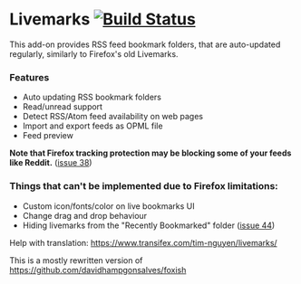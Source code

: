 # Livemarks [![Build Status](https://github.com/nt1m/livemarks/workflows/CI/badge.svg?branch=master)](https://github.com/nt1m/livemarks/actions?query=workflow%3ACI+branch%3Amaster)

This add-on provides RSS feed bookmark folders, that are auto-updated regularly, similarly to Firefox's old Livemarks.

### Features

- Auto updating RSS bookmark folders
- Read/unread support
- Detect RSS/Atom feed availability on web pages
- Import and export feeds as OPML file
- Feed preview

**Note that Firefox tracking protection may be blocking some of your feeds like Reddit.** ([issue 38](https://github.com/nt1m/livemarks/issues/38))

### Things that can't be implemented due to Firefox limitations:

- Custom icon/fonts/color on live bookmarks UI
- Change drag and drop behaviour
- Hiding livemarks from the "Recently Bookmarked" folder ([issue 44](https://github.com/nt1m/livemarks/issues/44))

Help with translation: <https://www.transifex.com/tim-nguyen/livemarks/>

This is a mostly rewritten version of <https://github.com/davidhampgonsalves/foxish>
